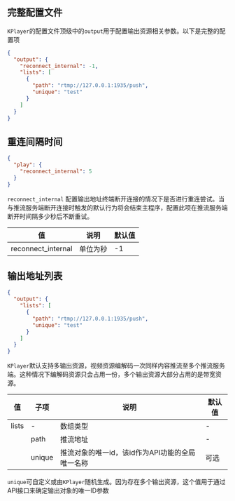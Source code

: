 ## 完整配置文件

`KPlayer`的配置文件顶级中的`output`用于配置输出资源相关参数。以下是完整的配置项

```json
{
  "output": {
    "reconnect_internal": -1,
    "lists": [
      {
        "path": "rtmp://127.0.0.1:1935/push",
        "unique": "test"
      }
    ]
  }
}
```



## 重连间隔时间



```json {3}
{
  "play": {
    "reconnect_internal": 5
  }
}
```



`reconnect_internal`  配置输出地址终端断开连接的情况下是否进行重连尝试。当与推流服务端断开连接时触发的默认行为将会结束主程序，配置此项在推流服务端断开时间隔多少秒后不断重试。

| 值                 | 说明     | 默认值 |
| ------------------ | -------- | ------ |
| reconnect_internal | 单位为秒 | -1     |



## 输出地址列表



```json {3-8}
{
  "output": {
    "lists": [
      {
        "path": "rtmp://127.0.0.1:1935/push",
        "unique": "test"
      }
    ]
  }
}
```



`KPlayer`默认支持多输出资源，视频资源编解码一次同样内容推流至多个推流服务端。这种情况下编解码资源只会占用一份，多个输出资源大部分占用的是带宽资源。



| 值    | 子项   | 说明                                            | 默认值 |
| ----- | ------ | ----------------------------------------------- | ------ |
| lists | -      | 数组类型                                        | -      |
|       | path   | 推流地址                                        | -      |
|       | unique | 推流对象的唯一id，该id作为API功能的全局唯一名称 | 可选   |



`unique`可自定义或由`KPlayer`随机生成。因为存在多个输出资源，这个值用于通过API接口来确定输出对象的唯一ID参数


